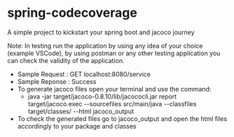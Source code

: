 # spring-codecoverage
A simple project to kickstart your spring boot and jacoco journey

Note: 
In testing run the application by using any idea of your choice (example VSCode), 
by using postman or any other testing application you can check the validity of the application.

- Sample Request : GET localhost:8080/service
- Sample Reponse : Success
- To generate jacoco files open your terminal and use the command:
  - java -jar target/jacoco-0.8.10/lib/jacococli.jar report target/jacoco.exec --sourcefiles src/main/java --classfiles target/classes/ --html jacoco_output
- To check the generated files go to jacoco_output and open the html files accordingly to your package and classes
